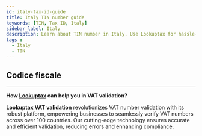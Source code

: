 ```yaml
---
id: italy-tax-id-guide
title: Italy TIN number guide
keywords: [TIN, Tax ID, Italy]
sidebar_label: Italy
description: Learn about TIN number in Italy. Use Lookuptax for hassle-free tax id validation in Italy and other 100+ countries
tags : 
  - Italy
  - TIN
---
```


## Codice fiscale


----
**How [Lookuptax](https://lookuptax.com/) can help you in VAT validation?**

**Lookuptax VAT validation** revolutionizes VAT number validation with its robust platform, empowering businesses to seamlessly verify VAT numbers across over 100 countries. Our cutting-edge technology ensures accurate and efficient validation, reducing errors and enhancing compliance.
